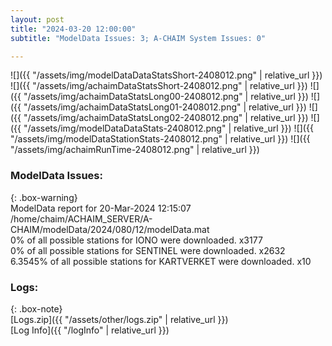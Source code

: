 ```yaml
---
layout: post
title: "2024-03-20 12:00:00"
subtitle: "ModelData Issues: 3; A-CHAIM System Issues: 0"

---
```


![]({{ "/assets/img/modelDataDataStatsShort-2408012.png" | relative_url }})
![]({{ "/assets/img/achaimDataStatsShort-2408012.png" | relative_url }})
![]({{ "/assets/img/achaimDataStatsLong00-2408012.png" | relative_url }})
![]({{ "/assets/img/achaimDataStatsLong01-2408012.png" | relative_url }})
![]({{ "/assets/img/achaimDataStatsLong02-2408012.png" | relative_url }})
![]({{ "/assets/img/modelDataDataStats-2408012.png" | relative_url }})
![]({{ "/assets/img/modelDataStationStats-2408012.png" | relative_url }})
![]({{ "/assets/img/achaimRunTime-2408012.png" | relative_url }})


### ModelData Issues:  
  
{: .box-warning}  
 ModelData report for 20-Mar-2024 12:15:07   
 /home/chaim/ACHAIM_SERVER/A-CHAIM/modelData/2024/080/12/modelData.mat   
 0% of all possible stations for IONO were downloaded. x3177   
 0% of all possible stations for SENTINEL were downloaded. x2632   
 6.3545% of all possible stations for KARTVERKET were downloaded. x10   
  


### Logs:  
  
{: .box-note}  
[Logs.zip]({{ "/assets/other/logs.zip" | relative_url }})  
[Log Info]({{ "/logInfo" | relative_url }})  
